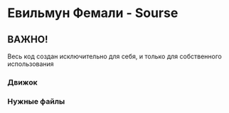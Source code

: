 # Евильмун Фемали - Sourse
## ВАЖНО!
Весь код создан исключительно для себя, и только для собственного использования
### Движок 
### Нужные файлы
